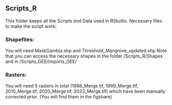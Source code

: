 ## Scripts_R

This folder keeps all the Scripts and Data used in RStudio. Necessary files to make the script work: 

### Shapefiles: 

You will need MaskGambia.shp and Threshold_Mangrove_updated.shp
Note that you can access the necessary shapes in the folder /Scripts_R/Shapes and in /Scripts_GEE/Imports_GEE/

### Rasters: 
You will need 5 rasters in total (1988_Merge.tif, 1999_Merge.tif, 2010_Merge.tif, 2020_Merge.tif, 2023_Merge.tif) which have been manually corrected prior. (You will find them in the figshare) 

